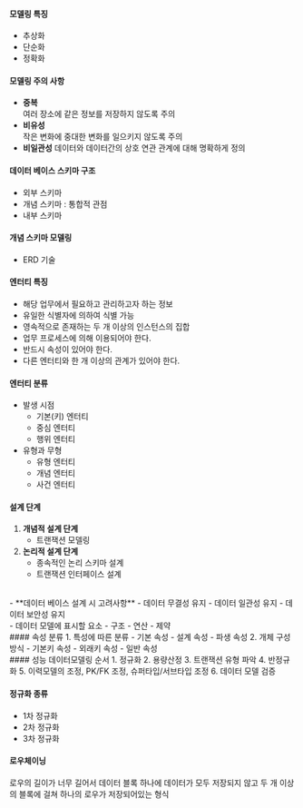 #### 모델링 특징 
- 추상화
- 단순화
- 정확화

#### 모델링 주의 사항
- **중복**   
	여러 장소에 같은 정보를 저장하지 않도록 주의
- **비유성**   
	작은 변화에 중대한 변화를 일으키지 않도록 주의
- **비일관성**
	데이터와 데이터간의 상호 연관 관계에 대해 명확하게 정의

#### 데이터 베이스 스키마 구조
- 외부 스키마
- 개념 스키마 : 통합적 관점
- 내부 스키마

#### 개념 스키마 모델링
- ERD 기술

#### 엔터티 특징
- 해당 업무에서 필요하고 관리하고자 하는 정보
- 유일한 식별자에 의하여 식별 가능
- 영속적으로 존재하는 두 개 이상의 인스턴스의 집합
- 업무 프로세스에 의해 이용되어야 한다.
- 반드시 속성이 있어야 한다.
- 다른 엔터티와 한 개 이상의 관계가 있어야 한다.

#### 엔터티 분류
- 발생 시점
	- 기본(키) 엔터티
	- 중심 엔터티
	- 행위 엔터티
- 유형과 무형
	- 유형 엔터티
	- 개념 엔터티
	- 사건 엔터티

#### 설계 단계
1. **개념적 설계 단계**
	- 트랜잭션 모델링
2. **논리적 설계 단계**
	- 종속적인 논리 스키마 설계
	- 트랜잭션 인터페이스 설계
<br>
- **데이터 베이스 설계 시 고려사항**
	- 데이터 무결성 유지
	- 데이터 일관성 유지
	- 데이터 보안성 유지
<br>
- 데이터 모델에 표시할 요소
	- 구조
	- 연산
	- 제약
<br>
#### 속성 분류
1. 특성에 따른 분류
	- 기본 속성
	- 설계 속성
	- 파생 속성
2. 개체 구성 방식
	- 기본키 속성
	- 외래키 속성
	- 일반 속성
<br>
#### 성능 데이터모델링 순서
1. 정규화
2. 용량산정
3. 트랜잭션 유형 파악
4. 반정규화
5. 이력모델의 조정, PK/FK 조정, 슈퍼타입/서브타입 조정
6. 데이터 모델 검증

#### 정규화 종류
- 1차 정규화
- 2차 정규화
- 3차 정규화


#### 로우체이닝
로우의 길이가 너무 길어서 데이터 블록 하나에 데이터가 모두 저장되지 않고 두 개 이상의 블록에 걸쳐 하나의 로우가 저장되어있는 형식
